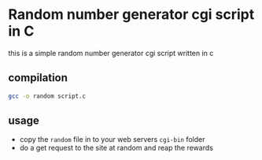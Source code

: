 # Random number generator cgi script in C
this is a simple random number generator cgi script written in c

## compilation
```bash
gcc -o random script.c
```

## usage
- copy the `random` file in to your web servers `cgi-bin` folder
- do a get request to the site at random and reap the rewards 
